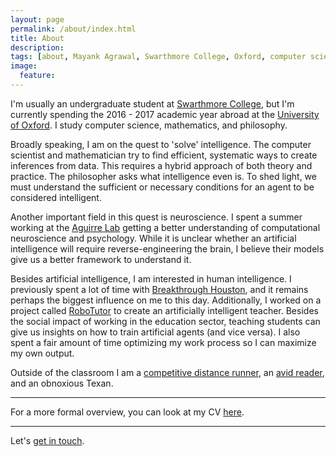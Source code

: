 ```yaml
---
layout: page
permalink: /about/index.html
title: About
description: 
tags: [about, Mayank Agrawal, Swarthmore College, Oxford, computer science, philosophy, mathematics, intelligence, Mayank, Agrawal]
image:
  feature: 
---
```

I'm usually an undergraduate student at [Swarthmore College](http://www.swarthmore.edu/), but I'm currently spending the 2016 - 2017 academic year abroad at the [University of Oxford](http://www.ox.ac.uk/). I study computer science, mathematics, and philosophy. 

Broadly speaking, I am on the quest to 'solve' intelligence. The computer scientist and mathematician try to find efficient, systematic ways to create inferences from data. This requires a hybrid approach of both theory and practice. The philosopher asks what intelligence even is. To shed light, we must understand the sufficient or necessary conditions for an agent to be considered intelligent.

Another important field in this quest is neuroscience. I spent a summer working at the [Aguirre Lab](https://cfn.upenn.edu/aguirre/wiki/) getting a better understanding of computational neuroscience and psychology. While it is unclear whether an artificial intelligence will require reverse-engineering the brain, I believe their models give us a better framework to understand it.

Besides artificial intelligence, I am interested in human intelligence. I previously spent a lot of time with [Breakthrough Houston](http://breakthroughhouston.org/), and it remains perhaps the biggest influence on me to this day. Additionally, I worked on a project called [RoboTutor](/robotutor) to create an artificially intelligent teacher. Besides the social impact of working in the education sector, teaching students can give us insights on how to train artificial agents (and vice versa). I also spent a fair amount of time optimizing my work process so I can maximize my own output. 

Outside of the classroom I am a [competitive distance runner](https://www.tfrrs.org/athletes/4985618.html), an [avid reader](/books), and an obnoxious Texan.

---

For a more formal overview, you can look at my CV [here](/assets/docs/cvAgrawal.pdf).

---

Let's [get in touch](malito:mayankagrawal96@gmail.com).






